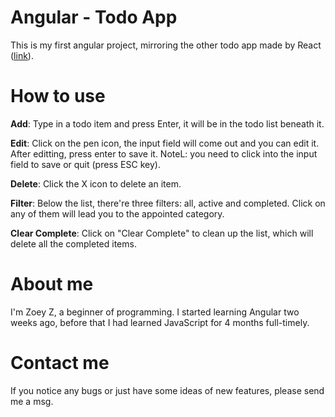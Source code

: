 # Angular - Todo App

This is my first angular project, mirroring the other todo app made by React ([link](http://todomvc.com/examples/react/#/)).

# How to use

**Add**: Type in a todo item and press Enter, it will be in the todo list beneath it.

**Edit**: Click on the pen icon, the input field will come out and you can edit it. After editting, press enter to save it. NoteL: you need to click into the input field to save or quit (press ESC key).

**Delete**: Click the X icon to delete an item.

**Filter**: Below the list, there're three filters: all, active and completed. Click on any of them will lead you to the appointed category.

**Clear Complete**: Click on "Clear Complete" to clean up the list, which will delete all the completed items.

# About me
I'm Zoey Z, a beginner of programming. I started learning Angular two weeks ago, before that I had learned JavaScript for 4 months full-timely. 

# Contact me
If you notice any bugs or just have some ideas of new features, please send me a msg. 

